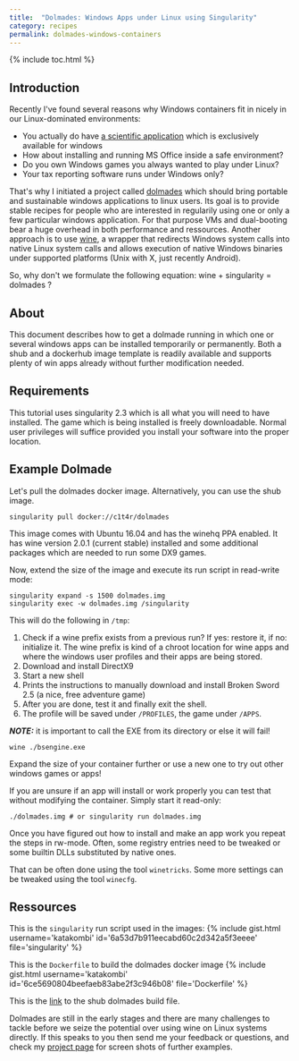 ```yaml
---
title:  "Dolmades: Windows Apps under Linux using Singularity"
category: recipes
permalink: dolmades-windows-containers
---
```


{% include toc.html %}

## Introduction
Recently I've found several reasons why Windows containers fit in nicely in our Linux-dominated environments:

- You actually do have <a href="https://github.com/CHPC-UofU/Singularity-ubuntu-wine-peakselector" target="_blank"> a scientific application</a> which is exclusively available for windows
- How about installing and running MS Office inside a safe environment?
- Do you own Windows games you always wanted to play under Linux?
- Your tax reporting software runs under Windows only?

That's why I initiated a project called <a href="http://dolmades.org">dolmades</a> which should bring portable and sustainable windows applications to linux users.
Its goal is to provide stable recipes for people who are interested in regularily using one or only a few particular windows application. 
For that purpose VMs and dual-booting bear a huge overhead in both performance and ressources.
Another approach is to use <a href="https://winehq.org">wine</a>, a wrapper that redirects Windows system calls into native Linux system calls and allows execution of native Windows binaries under supported platforms (Unix with X, just recently Android).

So, why don't we formulate the following equation: wine + singularity = dolmades ?


## About
This document describes how to get a dolmade running in which one or several windows apps can be installed temporarily or permanently. 
Both a shub and a dockerhub image template is readily available and supports plenty of win apps already without further modification needed.

## Requirements
This tutorial uses singularity 2.3 which is all what you will need to have installed. 
The game which is being installed is freely downloadable.
Normal user privileges will suffice provided you install your software into the proper location.

## Example Dolmade
Let's pull the dolmades docker image. Alternatively, you can use the shub image.

``` 
singularity pull docker://c1t4r/dolmades 
```

This image comes with Ubuntu 16.04 and has the winehq PPA enabled. 
It has wine version 2.0.1 (current stable) installed and some additional packages which are needed
to run some DX9 games.

Now, extend the size of the image and execute its run script in read-write mode:

```
singularity expand -s 1500 dolmades.img
singularity exec -w dolmades.img /singularity
```

This will do the following in ```/tmp```:

1. Check if a wine prefix exists from a previous run? If yes: restore it, if no: initialize it. 
   The wine prefix is kind of a chroot location for wine apps and where the windows user profiles and their apps are being stored.
2. Download and install DirectX9
3. Start a new shell
4. Prints the instructions to manually download and install Broken Sword 2.5 (a nice, free adventure game)
5. After you are done, test it and finally exit the shell.
6. The profile will be saved under `/PROFILES`, the game under `/APPS`.

***NOTE:*** it is important to call the EXE from its directory or else it will fail!

``` 
wine ./bsengine.exe 
```

Expand the size of your container further or use a new one to try out other windows games or apps!

If you are unsure if an app will install or work properly you can test that without modifying the container. 
Simply start it read-only:

``` 
./dolmades.img # or singularity run dolmades.img 
```

Once you have figured out how to install and make an app work you repeat the steps in rw-mode.
Often, some registry entries need to be tweaked or some builtin DLLs substituted by native ones.

That can be often done using the tool `winetricks`. Some more settings can be tweaked using the tool ```winecfg```.

## Ressources

This is the ```singularity``` run script used in the images:
{% include gist.html username='katakombi' id='6a53d7b911eecabd60c2d342a5f3eeee' file='singularity' %}

This is the ```Dockerfile``` to build the dolmades docker image
{% include gist.html username='katakombi' id='6ce5690804beefaeb83abe2f3c946b08' file='Dockerfile' %}

This is the <a href="https://github.com/katakombi/dolmades/blob/master/Singularity">link</a> to the shub dolmades build file.

Dolmades are still in the early stages and there are many challenges to tackle before we seize the potential over using wine on Linux systems directly.
If this speaks to you then send me your feedback or questions, and check my <a href="http://dolmades.org">project page</a> for screen shots of further examples.
